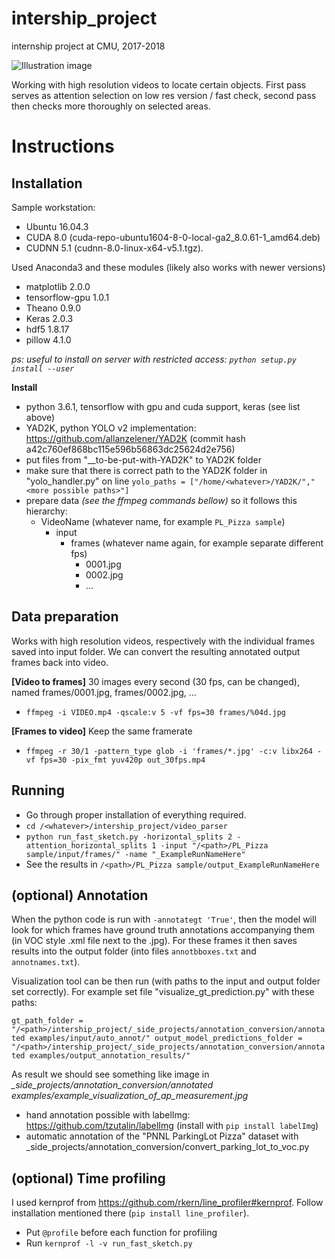 # intership_project
internship project at CMU, 2017-2018

![Illustration image](https://github.com/previtus/intership_project/blob/master/video_parser_v1/project_illustration.jpg)

Working with high resolution videos to locate certain objects. First pass serves as attention selection on low res version / fast check, second pass then checks more thoroughly on selected areas.

# Instructions

## Installation

Sample workstation:
- Ubuntu 16.04.3
- CUDA 8.0 (cuda-repo-ubuntu1604-8-0-local-ga2_8.0.61-1_amd64.deb)
- CUDNN 5.1 (cudnn-8.0-linux-x64-v5.1.tgz).

Used Anaconda3 and these modules (likely also works with newer versions)
- matplotlib 2.0.0
- tensorflow-gpu 1.0.1
- Theano 0.9.0
- Keras 2.0.3
- hdf5 1.8.17
- pillow 4.1.0

_ps: useful to install on server with restricted access: `python setup.py install --user`_

**Install**
- python 3.6.1, tensorflow with gpu and cuda support, keras (see list above)
- YAD2K, python YOLO v2 implementation: https://github.com/allanzelener/YAD2K (commit hash a42c760ef868bc115e596b56863dc25624d2e756)
- put files from "__to-be-put-with-YAD2K" to YAD2K folder
- make sure that there is correct path to the YAD2K folder in "yolo_handler.py" on line `yolo_paths = ["/home/<whatever>/YAD2K/","<more possible paths>"]`
- prepare data *(see the ffmpeg commands bellow)* so it follows this hierarchy:
  * VideoName (whatever name, for example `PL_Pizza sample`)
    * input
      * frames (whatever name again, for example separate different fps)
        * 0001.jpg
        * 0002.jpg
        * ...

## Data preparation

Works with high resolution videos, respectively with the individual frames saved into input folder.
We can convert the resulting annotated output frames back into video.

**[Video to frames]** 30 images every second (30 fps, can be changed), named frames/0001.jpg, frames/0002.jpg, ...
- `ffmpeg -i VIDEO.mp4 -qscale:v 5 -vf fps=30 frames/%04d.jpg`

**[Frames to video]** Keep the same framerate
- `ffmpeg -r 30/1 -pattern_type glob -i 'frames/*.jpg' -c:v libx264 -vf fps=30 -pix_fmt yuv420p out_30fps.mp4`

## Running

- Go through proper installation of everything required.
- `cd /<whatever>/intership_project/video_parser`
- `python run_fast_sketch.py -horizontal_splits 2 -attention_horizontal_splits 1 -input "/<path>/PL_Pizza sample/input/frames/" -name "_ExampleRunNameHere"`
- See the results in `/<path>/PL_Pizza sample/output_ExampleRunNameHere`

## (optional) Annotation
When the python code is run with `-annotategt 'True'`, then the model will look for which frames have ground truth annotations accompanying them (in VOC style .xml file next to the .jpg). For these frames it then saves results into the output folder (into files `annotbboxes.txt` and `annotnames.txt`).

Visualization tool can be then run (with paths to the input and output folder set correctly). For example set file "visualize_gt_prediction.py" with these paths:

`gt_path_folder = "/<path>/intership_project/_side_projects/annotation_conversion/annotated examples/input/auto_annot/"
output_model_predictions_folder = "/<path>/intership_project/_side_projects/annotation_conversion/annotated examples/output_annotation_results/"`

As result we should see something like image in  *_side_projects/annotation_conversion/annotated examples/example_visualization_of_ap_measurement.jpg*

- hand annotation possible with labelImg: https://github.com/tzutalin/labelImg (install with `pip install labelImg`)
- automatic annotation of the "PNNL ParkingLot Pizza" dataset with _side_projects/annotation_conversion/convert_parking_lot_to_voc.py

## (optional) Time profiling

I used kernprof from https://github.com/rkern/line_profiler#kernprof. Follow installation mentioned there (`pip install line_profiler`).
- Put `@profile` before each function for profiling
- Run `kernprof -l -v run_fast_sketch.py`



